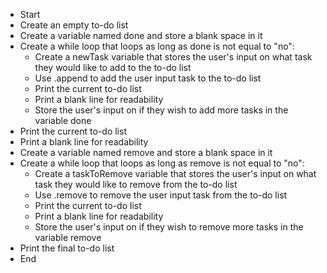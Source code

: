 * Start
* Create an empty to-do list
* Create a variable named done and store a blank space in it
* Create a while loop that loops as long as done is not equal to "no":
  * Create a newTask variable that stores the user's input on what task they would like to add to the to-do list
  * Use .append to add the user input task to the to-do list
  * Print the current to-do list
  * Print a blank line for readability
  * Store the user's input on if they wish to add more tasks in the variable done
* Print the current to-do list
* Print a blank line for readability
* Create a variable named remove and store a blank space in it
* Create a while loop that loops as long as remove is not equal to "no":
  * Create a taskToRemove variable that stores the user's input on what task they would like to remove from the to-do list
  * Use .remove to remove the user input task from the to-do list
  * Print the current to-do list
  * Print a blank line for readability
  * Store the user's input on if they wish to remove more tasks in the variable remove
* Print the final to-do list
* End
